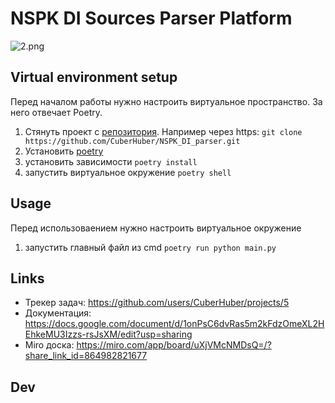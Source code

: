 # NSPK DI Sources Parser Platform

![2.png](..%2Ficons%2F2.png)

## Virtual environment setup

Перед началом работы нужно настроить виртуальное пространство. За него отвечает Poetry.

1. Стянуть проект с [репозитория](https://github.com/CuberHuber/NSPK_DI_parser). Например через
   https: `git clone https://github.com/CuberHuber/NSPK_DI_parser.git`
2. Установить [poetry](https://python-poetry.org/docs/#installation)
3. установить зависимости `poetry install`
4. запустить виртуальное окружение `poetry shell`

## Usage

Перед использоваением нужно настроить виртуальное окружение

1. запустить главный файл из cmd `poetry run python main.py`

## Links

- Трекер задач: https://github.com/users/CuberHuber/projects/5
- Документация: https://docs.google.com/document/d/1onPsC6dvRas5m2kFdzOmeXL2HEhkeMU3Izzs-rsJsXM/edit?usp=sharing
- Miro доска:   https://miro.com/app/board/uXjVMcNMDsQ=/?share_link_id=864982821677

## Dev

